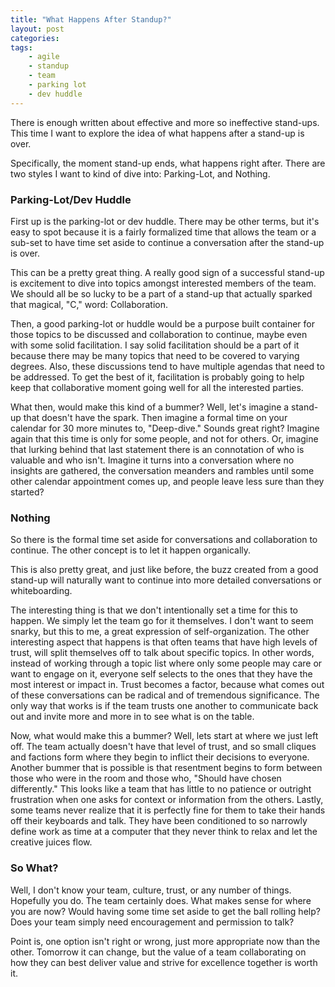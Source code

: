 ```yaml
---
title: "What Happens After Standup?"
layout: post
categories:
tags:
    - agile
    - standup
    - team
    - parking lot
    - dev huddle
---
```


There is enough written about effective and more so ineffective stand-ups. This time I want to explore the idea of what
happens after a stand-up is over. 

Specifically, the moment stand-up ends, what happens right after. There are two styles I want to kind of dive into:
Parking-Lot, and Nothing.


### Parking-Lot/Dev Huddle
First up is the parking-lot or dev huddle. There may be other terms, but it's easy to spot because it is a fairly
formalized time that allows the team or a sub-set to have time set aside to continue a conversation after the stand-up
is over.

This can be a pretty great thing. A really good sign of a successful stand-up is excitement to dive into topics amongst
interested members of the team. We should all be so lucky to be a part of a stand-up that actually sparked that
magical, "C," word: Collaboration.

Then, a good parking-lot or huddle would be a purpose built container for those topics to be discussed and
collaboration to continue, maybe even with some solid facilitation. I say solid facilitation should be a part of it
because there may be many topics that need to be covered to varying degrees. Also, these discussions tend to have
multiple agendas that need to be addressed. To get the best of it, facilitation is probably going to help keep that
collaborative moment going well for all the interested parties.

What then, would make this kind of a bummer? Well, let's imagine a stand-up that doesn't have the spark. Then imagine a
formal time on your calendar for 30 more minutes to, "Deep-dive." Sounds great right? Imagine again that this time is
only for some people, and not for others. Or, imagine that lurking behind that last statement there is an connotation
of who is valuable and who isn't. Imagine it turns into a conversation where no insights are gathered, the conversation
meanders and rambles until some other calendar appointment comes up, and people leave less sure than they started?

### Nothing
So there is the formal time set aside for conversations and collaboration to continue. The other concept is to let it
happen organically. 

This is also pretty great, and just like before, the buzz created from a good stand-up will naturally want to continue
into more detailed conversations or whiteboarding.

The interesting thing is that we don't intentionally set a time for this to happen. We simply let the team go for it
themselves. I don't want to seem snarky, but this to me, a great expression of self-organization. The other interesting
aspect that happens is that often teams that have high levels of trust, will split themselves off to talk about
specific topics. In other words, instead of working through a topic list where only some people may care or want to
engage on it, everyone self selects to the ones that they have the most interest or impact in. Trust becomes a factor,
because what comes out of these conversations can be radical and of tremendous significance. The only way that works is
if the team trusts one another to communicate back out and invite more and more in to see what is on the table.

Now, what would make this a bummer? Well, lets start at where we just left off. The team actually doesn't have that
level of trust, and so small cliques and factions form where they begin to inflict their decisions to everyone. Another
bummer that is possible is that resentment begins to form between those who were in the room and those who, "Should
have chosen differently." This looks like a team that has little to no patience or outright frustration when one asks
for context or information from the others. Lastly, some teams never realize that it is perfectly fine for them to take
their hands off their keyboards and talk. They have been conditioned to so narrowly define work as time at a computer
that they never think to relax and let the creative juices flow.

### So What?
Well, I don't know your team, culture, trust, or any number of things. Hopefully you do. The team certainly does. What
makes sense for where you are now? Would having some time set aside to get the ball rolling help? Does your team simply
need encouragement and permission to talk?

Point is, one option isn't right or wrong, just more appropriate now than the other. Tomorrow it can change, but the
value of a team collaborating on how they can best deliver value and strive for excellence together is worth it.
